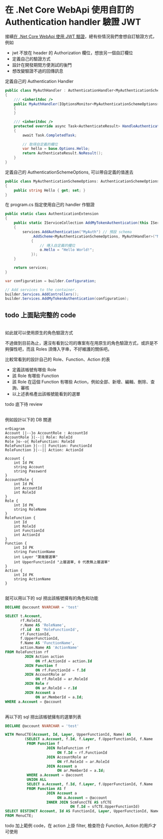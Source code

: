 # 在 .Net Core WebApi 使用自訂的 Authentication handler 驗證 JWT

接續[在 .Net Core WebApi 使用 JWT 驗證](api_jwt.md)，總有些情況我們會想自訂驗證方式，例如
- jwt 不放在 header 的 Authorization 欄位，想放另一個自訂欄位
- 定義自己的驗證方式
- 設計在開發期間方便測試的後門
- 想改變驗證不過的回傳訊息

定義自己的 Authentication Handler
```csharp
public class MyAuthHandler : AuthenticationHandler<MyAuthenticationSchemeOptions>
{
    /// <inheritdoc />
    public MyAuthHandler(IOptionsMonitor<MyAuthenticationSchemeOptions> options, ILoggerFactory logger, UrlEncoder encoder, ISystemClock clock) : base(options, logger, encoder, clock)
    {
    }

    /// <inheritdoc />
    protected override async Task<AuthenticateResult> HandleAuthenticateAsync()
    {
        await Task.CompletedTask;
        
        // 取得自定義的欄位
        var hello = base.Options.Hello;
        return AuthenticateResult.NoResult();
    }
}
```

定義自己的 AuthenticationSchemeOptions, 可以帶自定義的值進去
```csharp
public class MyAuthenticationSchemeOptions: AuthenticationSchemeOptions
{
    public string Hello { get; set; }
}
```

在 program.cs 指定使用自己的 handler 作驗證
```csharp
public static class AuthenticationExtension
{
    public static IServiceCollection AddMyTokenAuthentication(this IServiceCollection services, IConfiguration config)
    {
        services.AddAuthentication("MyAuth") // 預設 schema
            .AddScheme<MyAuthenticationSchemeOptions, MyAuthHandler>("MyAuth", o =>
            {
                // 傳入自定義的欄位
                o.Hello = "Hello World!";
            });
    }

    return services;
}
```

```csharp
var configuration = builder.Configuration;

// Add services to the container.
builder.Services.AddControllers();
builder.Services.AddMyTokenAuthentication(configuration);
```

todo 上面貼完整的 code
---

<br/>如此就可以使用原生的角色驗證方式

不過做到目前為止，還沒有看到公司的專案有在用原生的角色驗證方式，或許是不夠彈性吧，而且 Roles 須傳入字串，不好維護的關係吧。

比較常看到的設計自己的 Role、Function、Action 的表
- 定義該帳號有哪些 Role
- 該 Role 有哪些 Function 
- 該 Role 在這個 Function 有哪些 Action，例如全部、新增、編輯、刪除、查詢、審核
- 以上述表格產出該帳號能看到的選單

todo 底下待 review

<br/>例如設計以下的 DB 關連
```mermaid
erDiagram
Account ||--}o AccountRole : AccountId
AccountRole }|--|| Role: RoleId
Role }o--o{ RoleFunction: RoleId
RoleFunction }|--|| Function: FunctionId
RoleFunction }|--|| Action: ActionId

Account {
    int Id PK
    string Account
    string Password
}
AccountRole {
    int Id PK
    int AccountId
    int RoleId
}
Role {
    int Id PK
    string RoleName
}
RoleFunction {
    int Id
    int RoleId
    int FunctionId
    int ActionId
}
Function {
    int Id PK
    string FunctionName
    int Layer "第幾層選單"
    int UpperFunctionId "上層選單, 0 代表無上層選單"
}
Action {
    int Id PK
    string ActionName
}
```

<br/>就可以用以下的 sql 撈出該帳號擁有的角色和功能
```sql
DECLARE @account NVARCHAR = 'test'

SELECT t.Account,
       rf.RoleId,
       r.Name AS 'RoleName',
       rf.id  AS 'RoleFunctionId',
       rf.FunctionId,
       f.UpperFunctionId,
       f.Name AS 'FunctionName',
       action.Name AS 'ActionName'
FROM RoleFunction rf
         JOIN Action action
              ON rf.ActionId = action.Id
         JOIN Function f
              ON rf.FunctionId = f.Id
         JOIN AccountRole ar
              ON rf.RoleId = ar.RoleId
         JOIN Role r
              ON ar.RoleId = r.Id
         JOIN Account a
              ON ar.MemberId = a.Id;
WHERE a.Account = @account
```

<br/>再以下的 sql 撈出該帳號擁有的選單列表
```sql
DECLARE @account NVARCHAR = 'test'

WITH MenuCTE(Account, Id, Layer, UpperFunctionId, Name) AS
         (SELECT a.Account, f.Id, f.Layer, f.UpperFunctionId, f.Name
          FROM Function f
                   JOIN RoleFunction rf
                        ON f.Id = rf.FunctionId
                   JOIN AccountRole ar
                        ON rf.RoleId = ar.RoleId
				   JOIN Account a
   				        ON ar.MemberId = a.Id;
		  WHERE a.Account = @account
          UNION ALL
          SELECT a.Account, f.Id, f.Layer, f.UpperFunctionId, f.Name
          FROM Function AS f
                   JOIN Account a
                        ON a.Account = @account
                   INNER JOIN ScmFuncCTE AS sfCTE
                              ON f.Id = sfCTE.UpperFunctionId)
SELECT DISTINCT Account, Id AS FunctionId, Layer, UpperFunctionId, Name
FROM MenuCTE;

```

todo 加上範例 code，在 action 上掛 filter, 檢查符合 Function, Action 的用戶才可使用